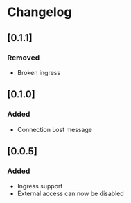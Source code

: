# Changelog

## [0.1.1]
### Removed
 - Broken ingress

## [0.1.0]
### Added
 - Connection Lost message

## [0.0.5]
### Added
 - Ingress support
 - External access can now be disabled